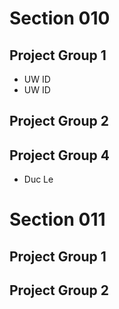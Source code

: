 # Section 010

## Project Group 1

   * UW ID
   * UW ID

## Project Group 2

## Project Group 4
   
   * Duc Le

# Section 011

## Project Group 1

## Project Group 2
